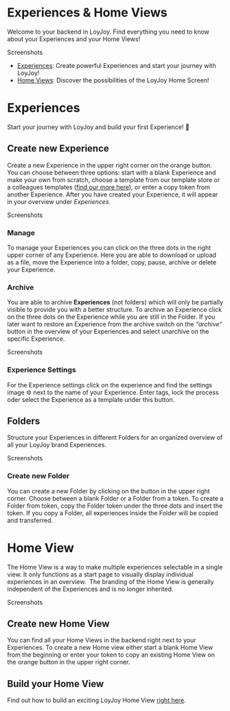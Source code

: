 # Experiences & Home Views 
Welcome to your backend in LoyJoy. Find everything you need to know about your Experiences and your Home Views!

Screenshots

- [Experiences](#experiences):
Create powerful Experiences and start your journey with LoyJoy!
- [Home Views](#home-view):
Discover the possibilities of the LoyJoy Home Screen!

# Experiences 
Start your journey with LoyJoy and build your first Experience! 🎉

## Create new Experience
Create a new Experience in the upper right corner on the orange button. You can choose between three options: start with a blank Experience and make your own from scratch, choose a template from our template store or a colleagues templates ([find our more here](/basic/start/personal_settings.md)), or enter a copy token from another Experience. After you have created your Experience, it will appear in your overview under *Experiences*.

Screenshots 

### Manage 
To manage your Experiences you can click on the three dots in the right upper corner of any Experience. Here you are able to download or upload as a file, move the Experience into a folder, copy, pause, archive or delete your Experience. 

### Archive 
You are able to archive **Experiences** (not folders) which will only be partially visible to provide you with a better structure. To archive an Experience click on the three dots on the Experience while you are still in the Folder. If you later want to restore an Experience from the archive switch on the *“archive“* button in the overview of your Experiences and select unarchive on the specific Experience. 

Screenshots

### Experience Settings 
For the Experience settings click on the experience and find the settings image ⚙️ next to the name of your Experience. Enter tags, lock the process oder select the Experience as a template under this button. 

## Folders 
Structure your Experiences in different Folders for an organized overview of all your LoyJoy brand Experiences.

Screenshots

### Create new Folder 
You can create a new Folder by clicking on the button in the upper right corner. Choose between a blank Folder or a Folder from a token. To create a Folder from token, copy the Folder token under the three dots and insert the token. If you copy a Folder, all experiences inside the Folder will be copied and transferred. 

# Home View
The Home View is a way to make multiple experiences selectable in a single view. It only functions as a start page to visually display individual experiences in an overview.  The branding of the Home View is generally independent of the Experiences and is no longer inherited.

Screenshots

## Create new Home View 
You can find all your Home Views in the backend right next to your Experiences. To create a new Home view either start a blank Home View from the beginning or enter your token to copy an existing Home View on the orange button in the upper right corner. 

## Build your Home View 
Find out how to build an exciting LoyJoy Home View [right here](/basic/menu/home/homeview.md).

